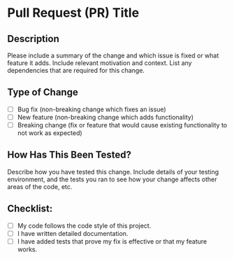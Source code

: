 # Pull Request (PR) Title

## Description

Please include a summary of the change and which issue is fixed or what feature it adds. Include relevant motivation and context. List any dependencies that are required for this change.

## Type of Change

- [ ] Bug fix (non-breaking change which fixes an issue)
- [ ] New feature (non-breaking change which adds functionality)
- [ ] Breaking change (fix or feature that would cause existing functionality to not work as expected)

## How Has This Been Tested?

Describe how you have tested this change. Include details of your testing environment, and the tests you ran to see how your change affects other areas of the code, etc.

## Checklist:

- [ ] My code follows the code style of this project.
- [ ] I have written detailed documentation.
- [ ] I have added tests that prove my fix is effective or that my feature works.
